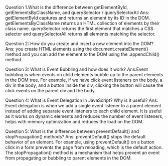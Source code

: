 Question 1.What is the difference between getElementById, getElementsByClassName, and querySelector / querySelectorAll
Ans: getElementById captures and returns an element by its ID in the DOM. getElementsByClassName returns an HTML collection of elements by their class name. querySelector returns the first element that matches a CSS selector and querySelectorAll returns all elements matching the selector.



Question 2: How do you create and insert a new element into the DOM?
Ans: you create HTML elements using the document.createElement() method and you can add the element to the DOM using the .appendChild() method.


Question 3: What is Event Bubbling and how does it work?
Ans:Event bubbling is when events on child elements bubble up to the parent elements in the DOM tree. For example, if we have click event listeners on the body, a div in the body, and  a button inside the div, clicking the button will cause the click events on the parent div and the body.



Question 4: What is Event Delegation in JavaScript? Why is it useful?
Ans: Event delegation is when we add a single event listener to a parent element instead of adding separate event listeners to each child element. It is useful as it works on dynamic elements and reduces the number of event listeners, helps with memory optimization and reduces the load on the DOM.


Question 5: What is the difference between preventDefault() and stopPropagation() methods?
Ans: preventDefault() stops the default behavior of an element. For example, using preventDefault() on a button click in a form prevents the page from reloading, which is the default action. The stopPropagation() method is a mechanism that helps prevent an event from propagating or bubbling to parent elements in the DOM. 
